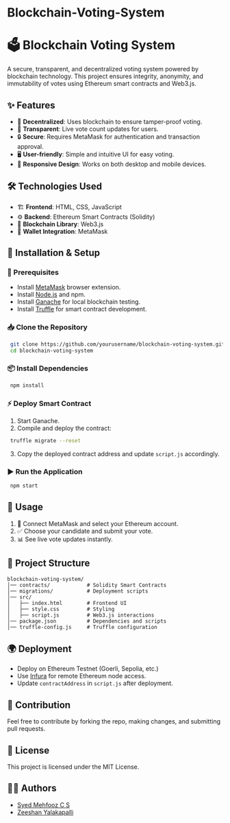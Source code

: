 # Blockchain-Voting-System 

# 🗳️ Blockchain Voting System

A secure, transparent, and decentralized voting system powered by blockchain technology. This project ensures integrity, anonymity, and immutability of votes using Ethereum smart contracts and Web3.js.

## ✨ Features

- 🔗 **Decentralized**: Uses blockchain to ensure tamper-proof voting.
- 👀 **Transparent**: Live vote count updates for users.
- 🔒 **Secure**: Requires MetaMask for authentication and transaction approval.
- 🖥️ **User-friendly**: Simple and intuitive UI for easy voting.
- 📱 **Responsive Design**: Works on both desktop and mobile devices.

## 🛠️ Technologies Used

- 🏗️ **Frontend**: HTML, CSS, JavaScript
- ⚙️ **Backend**: Ethereum Smart Contracts (Solidity)
- 📜 **Blockchain Library**: Web3.js
- 🔐 **Wallet Integration**: MetaMask

## 🚀 Installation & Setup

### 📌 Prerequisites
- Install [MetaMask](https://metamask.io/) browser extension.
- Install [Node.js](https://nodejs.org/) and npm.
- Install [Ganache](https://trufflesuite.com/ganache/) for local blockchain testing.
- Install [Truffle](https://www.trufflesuite.com/) for smart contract development.

### 📥 Clone the Repository
```sh
 git clone https://github.com/yourusername/blockchain-voting-system.git
 cd blockchain-voting-system
```

### 📦 Install Dependencies
```sh
 npm install
```

### ⚡ Deploy Smart Contract
1. Start Ganache.
2. Compile and deploy the contract:
```sh
 truffle migrate --reset
```
3. Copy the deployed contract address and update `script.js` accordingly.

### ▶️ Run the Application
```sh
 npm start
```

## 🎯 Usage
1. 🦊 Connect MetaMask and select your Ethereum account.
2. ✅ Choose your candidate and submit your vote.
3. 📊 See live vote updates instantly.

## 📂 Project Structure
```
blockchain-voting-system/
│── contracts/            # Solidity Smart Contracts
│── migrations/           # Deployment scripts
│── src/
│   ├── index.html        # Frontend UI
│   ├── style.css         # Styling
│   ├── script.js         # Web3.js interactions
│── package.json          # Dependencies and scripts
│── truffle-config.js     # Truffle configuration
```

## 🌍 Deployment
- Deploy on Ethereum Testnet (Goerli, Sepolia, etc.)
- Use [Infura](https://infura.io/) for remote Ethereum node access.
- Update `contractAddress` in `script.js` after deployment.

## 🤝 Contribution
Feel free to contribute by forking the repo, making changes, and submitting pull requests.

## 📜 License
This project is licensed under the MIT License.

## 👨‍💻 Authors
- [Syed Mehfooz C S](https://github.com/syedmehfooz47)
- [Zeeshan Yalakapalli](https://github.com/zeeshan8088)


